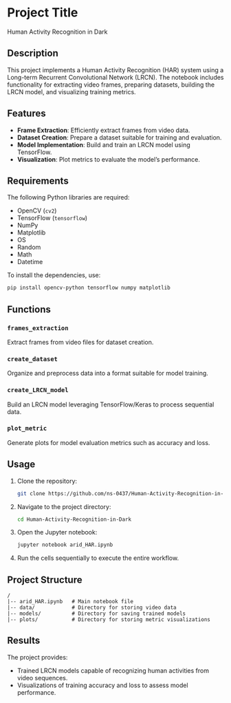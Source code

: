 
# Project Title
Human Activity Recognition in Dark

## Description
This project implements a Human Activity Recognition (HAR) system using a Long-term Recurrent Convolutional Network (LRCN). The notebook includes functionality for extracting video frames, preparing datasets, building the LRCN model, and visualizing training metrics.

## Features
- **Frame Extraction**: Efficiently extract frames from video data.
- **Dataset Creation**: Prepare a dataset suitable for training and evaluation.
- **Model Implementation**: Build and train an LRCN model using TensorFlow.
- **Visualization**: Plot metrics to evaluate the model’s performance.

## Requirements
The following Python libraries are required:
- OpenCV (`cv2`)
- TensorFlow (`tensorflow`)
- NumPy
- Matplotlib
- OS
- Random
- Math
- Datetime

To install the dependencies, use:
```bash
pip install opencv-python tensorflow numpy matplotlib
```


## Functions
### `frames_extraction`
Extract frames from video files for dataset creation.

### `create_dataset`
Organize and preprocess data into a format suitable for model training.

### `create_LRCN_model`
Build an LRCN model leveraging TensorFlow/Keras to process sequential data.

### `plot_metric`
Generate plots for model evaluation metrics such as accuracy and loss.

## Usage
1. Clone the repository:
   ```bash
   git clone https://github.com/ns-0437/Human-Activity-Recognition-in-Dark.git
   ```
2. Navigate to the project directory:
   ```bash
   cd Human-Activity-Recognition-in-Dark
   ```
3. Open the Jupyter notebook:
   ```bash
   jupyter notebook arid_HAR.ipynb
   ```
4. Run the cells sequentially to execute the entire workflow.

## Project Structure
```
/
|-- arid_HAR.ipynb   # Main notebook file
|-- data/            # Directory for storing video data
|-- models/          # Directory for saving trained models
|-- plots/           # Directory for storing metric visualizations
```

## Results
The project provides:

- Trained LRCN models capable of recognizing human activities from video sequences.
- Visualizations of training accuracy and loss to assess model performance.
